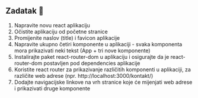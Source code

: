## Zadatak 📝

1.	Napravite novu react aplikaciju
2.	Očistite aplikaciju od početne stranice
3.	Promijenite naslov (title) i favicon aplikacije
4.	Napravite ukupno četiri komponente u aplikaciji - svaka komponenta mora prikazivati neki tekst (App + tri nove komponente)
5.	Instalirajte paket  react-router-dom u aplikaciju i osigurajte da je react-router-dom postavljen pod dependencies aplikacije
6.	Koristite react router za prikazivanje različitih komponenti u aplikaciji, za različite web adrese (npr. http://localhost:3000/kontakt/)	
7.	Dodajte navigacijske linkove na vrh stranice koje će mijenjati web adrese i prikazivati druge komponente
